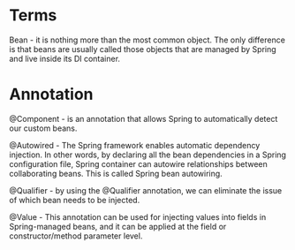# Terms
Bean - it is nothing more than the most common object. The only difference is that beans are usually called those objects that are managed by Spring and live inside its DI container.
# Annotation
@Component - is an annotation that allows Spring to automatically detect our custom beans.

@Autowired - The Spring framework enables automatic dependency injection. In other words, by declaring all the bean dependencies in a Spring configuration file, Spring container can autowire relationships between collaborating beans. This is called Spring bean autowiring.

@Qualifier - by using the @Qualifier annotation, we can eliminate the issue of which bean needs to be injected.

@Value - This annotation can be used for injecting values into fields in Spring-managed beans, and it can be applied at the field or constructor/method parameter level.
